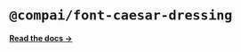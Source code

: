 # `@compai/font-caesar-dressing`

[**Read the docs &rarr;**](https://components.ai/docs/typefaces/caesar-dressing)
